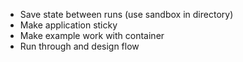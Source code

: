 - Save state between runs (use sandbox in directory)
- Make application sticky
- Make example work with container
- Run through and design flow